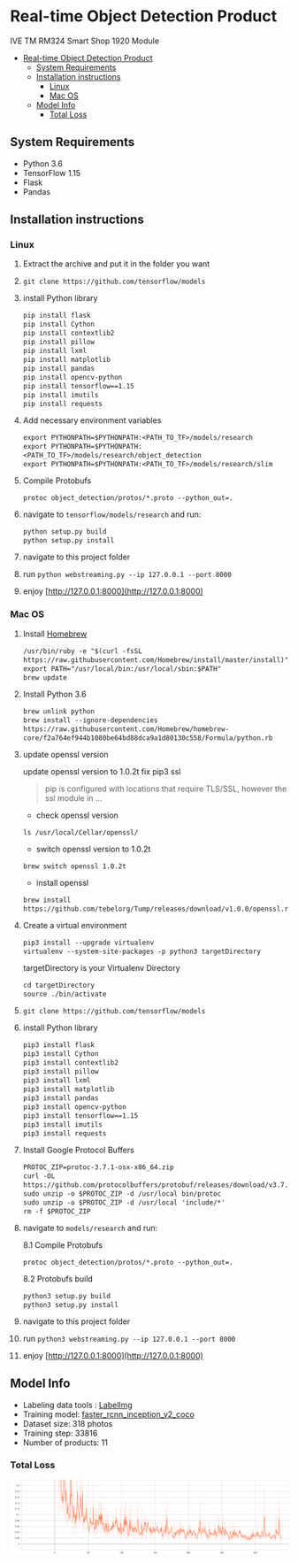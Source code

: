 # Real-time Object Detection Product

IVE TM RM324 Smart Shop 1920 Module

- [Real-time Object Detection Product](#real-time-object-detection-product)
  - [System Requirements](#system-requirements)
  - [Installation instructions](#installation-instructions)
    - [Linux](#linux)
    - [Mac OS](#mac-os)
  - [Model Info](#model-info)
    - [Total Loss](#total-loss)

## System Requirements

- Python 3.6
- TensorFlow 1.15
- Flask
- Pandas

## Installation instructions

### Linux

1. Extract the archive and put it in the folder you want

2. `git clone https://github.com/tensorflow/models`

3. install Python library

    ```shell script
    pip install flask
    pip install Cython
    pip install contextlib2
    pip install pillow
    pip install lxml
    pip install matplotlib
    pip install pandas
    pip install opencv-python
    pip install tensorflow==1.15
    pip install imutils
    pip install requests
    ```

4. Add necessary environment variables

    ```shell script
    export PYTHONPATH=$PYTHONPATH:<PATH_TO_TF>/models/research
    export PYTHONPATH=$PYTHONPATH:<PATH_TO_TF>/models/research/object_detection
    export PYTHONPATH=$PYTHONPATH:<PATH_TO_TF>/models/research/slim
    ```

5. Compile Protobufs

    ```shell script
    protoc object_detection/protos/*.proto --python_out=.
    ```

6. navigate to `tensorflow/models/research` and run:

    ```shell script
    python setup.py build
    python setup.py install
    ```

7. navigate to this project folder

8. run `python webstreaming.py --ip 127.0.0.1 --port 8000`

9. enjoy [http://127.0.0.1:8000](http://127.0.0.1:8000)

### Mac OS

1. Install [Homebrew](https://brew.sh/)

    ```shell script
    /usr/bin/ruby -e "$(curl -fsSL https://raw.githubusercontent.com/Homebrew/install/master/install)"
    export PATH="/usr/local/bin:/usr/local/sbin:$PATH"
    brew update
    ```

2. Install Python 3.6

    ```shell script
    brew unlink python
    brew install --ignore-dependencies https://raw.githubusercontent.com/Homebrew/homebrew-core/f2a764ef944b1080be64bd88dca9a1d80130c558/Formula/python.rb
    ```

3. update openssl version

    update openssl version to 1.0.2t fix pip3 ssl

    > pip is configured with locations that require TLS/SSL, however the ssl module in ...

    - check openssl version

    ```shell script
    ls /usr/local/Cellar/openssl/
    ```

    - switch openssl version to 1.0.2t

    ```shell script
    brew switch openssl 1.0.2t
    ```

    - install openssl

    ```shell script
    brew install https://github.com/tebelorg/Tump/releases/download/v1.0.0/openssl.rb
    ```

4. Create a virtual environment

    ```shell script
    pip3 install --upgrade virtualenv
    virtualenv --system-site-packages -p python3 targetDirectory
    ```

    targetDirectory is your Virtualenv Directory

    ```shell script
    cd targetDirectory
    source ./bin/activate
    ```

5. `git clone https://github.com/tensorflow/models`

6. install Python library

    ```shell script
    pip3 install flask
    pip3 install Cython
    pip3 install contextlib2
    pip3 install pillow
    pip3 install lxml
    pip3 install matplotlib
    pip3 install pandas
    pip3 install opencv-python
    pip3 install tensorflow==1.15
    pip3 install imutils
    pip3 install requests
    ```

7. Install Google Protocol Buffers

    ```shell script
    PROTOC_ZIP=protoc-3.7.1-osx-x86_64.zip
    curl -OL https://github.com/protocolbuffers/protobuf/releases/download/v3.7.1/$PROTOC_ZIP
    sudo unzip -o $PROTOC_ZIP -d /usr/local bin/protoc
    sudo unzip -o $PROTOC_ZIP -d /usr/local 'include/*'
    rm -f $PROTOC_ZIP
    ```

8. navigate to `models/research` and run:

    8.1 Compile Protobufs

    ```shell script
    protoc object_detection/protos/*.proto --python_out=.
    ```

    8.2 Protobufs build

    ```shell script
    python3 setup.py build
    python3 setup.py install
    ```

9. navigate to this project folder

10. run `python3 webstreaming.py --ip 127.0.0.1 --port 8000`

11. enjoy [http://127.0.0.1:8000](http://127.0.0.1:8000)

## Model Info

- Labeling data tools : [LabelImg](https://github.com/tzutalin/labelImg)
- Training model:  [faster_rcnn_inception_v2_coco](https://github.com/tensorflow/models/blob/master/research/object_detection/g3doc/detection_model_zoo.md#coco-trained-models)
- Dataset size: 318 photos
- Training step: 33816
- Number of products: 11

### Total Loss

![Total loss](./scalars/Losses_TotalLoss.svg)